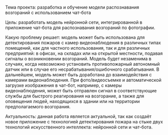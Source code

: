 Тема проекта: разработка и обучение модели распознавания возгораний с использованием чат-бота

Цель: разработать модель нейронной сети, интегрированной в приложение чат-бота для распознавания возгораний по фотографии. 

Какую проблему решает: модель может быть использована для детектирования пожаров с камер видеонаблюдения в различных типах помещений, как для частного использования, так и для различных предприятий: в офисах, на складах или на открытой местности, подавая сигналы о возникновении возгораний. Модель будет незаменима в случаях, когда невозможно установить противопожарный автономный датчик или в случае его несрабатывания/ошибочного срабатывания. В дальнейшем, модель может быть доработана до взаимодействия с камерами видеонаблюдения. При фото/видеосъемке и автоматической загрузке изображения в чат-бот, например, с камеры видеонаблюдения, может быть отправлен сигнал в соответствующие службы для быстрого реагирования на возгорание, а также для оповещения людей, находящихся в здании или на территории предполагаемого возгорания.

Актуальность: данная работа является актуальной, так как создаёт новое приложение с технологией детектирования пожара на стыке двух технологий искусственного интеллекта: нейронной сети и чат-бота. 
